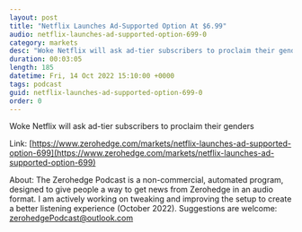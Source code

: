 ```yaml
---
layout: post
title: "Netflix Launches Ad-Supported Option At $6.99"
audio: netflix-launches-ad-supported-option-699-0
category: markets
desc: "Woke Netflix will ask ad-tier subscribers to proclaim their genders"
duration: 00:03:05
length: 185
datetime: Fri, 14 Oct 2022 15:10:00 +0000
tags: podcast
guid: netflix-launches-ad-supported-option-699-0
order: 0
---
```

Woke Netflix will ask ad-tier subscribers to proclaim their genders

Link: [https://www.zerohedge.com/markets/netflix-launches-ad-supported-option-699](https://www.zerohedge.com/markets/netflix-launches-ad-supported-option-699)

About: The Zerohedge Podcast is a non-commercial, automated program, designed to give people a way to get news from Zerohedge in an audio format.  I am actively working on tweaking and improving the setup to create a better listening experience (October 2022).  Suggestions are welcome: [zerohedgePodcast@outlook.com](mailto:zerohedgePodcast@outlook.com)